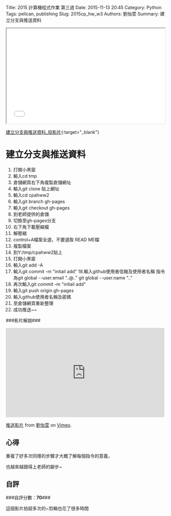 Title: 2015 計算機程式作業 第三週
Date: 2015-11-13 20:45
Category: Python
Tags: pelican, publishing
Slug: 2015cp_hw_w3
Authors: 劉怡萱
Summary: 建立分支與推送資料



<iframe src="w3.html" width="500" height="300"></iframe>

[建立分支與推送資料_投影片](w3.html){:target="_blank"}

建立分支與推送資料
============
                                        
                                                
                                                    
  1. 打開小黑窗
2. 輸入cd tmp
3. 倉儲網頁右下角複製倉儲網址
4. 輸入git clone 貼上網址
5. 輸入cd cpahww2
6. 輸入git branch gh-pages
7. 輸入git checkout gh-pages
8. 到老師提供的倉儲
9. 切換至gh-pages分支
10. 右下角下載壓縮檔
11. 解壓縮
12. control+A檔案全選，不要選取 READ ME檔
 13. 複製檔案
14. 到Y:/tmp/cpahww2貼上
 15. 打開小黑窗
16. 輸入git add -A
17. 輸入git commit -m "initail add"
18.輸入github使用者信箱及使用者名稱
     指令為git global --user.email "..@.."
                 git global --user.name ".."
19. 再次輸入git commit -m "initail add"
20. 輸入git push origin gh-pages
21. 輸入github使用者名稱及密碼
22. 至倉儲網頁重新整理
23. 成功推送~~
                                    
                                    
                                    
###影片解說###
                        
                                
<iframe src="https://player.vimeo.com/video/145229545" width="500" height="281" frameborder="0" webkitallowfullscreen mozallowfullscreen allowfullscreen></iframe> <p><a href="https://vimeo.com/145229545">推送影片</a> from <a href="https://vimeo.com/user45467634">劉怡萱</a> on <a href="https://vimeo.com">Vimeo</a>.</p>
                            
                            
                            
心得
-------
                               
                               
重複了好多次同樣的步驟才大概了解每個指令的意義，
                                    
也越來越跟得上老師的腳步~
                            
                            
                            
自評
------
###自評分數：**70**###
                                        
這個影片拍超多次的~剪輯也花了很多時間








